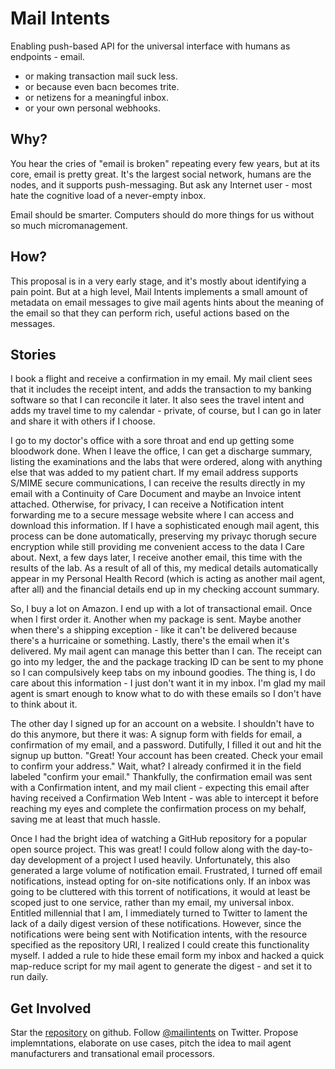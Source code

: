 # Mail Intents
Enabling push-based API for the universal interface with humans as endpoints - email.

* or making transaction mail suck less.
* or because even bacn becomes trite.
* or netizens for a meaningful inbox.
* or your own personal webhooks.

## Why?

You hear the cries of "email is broken" repeating every few years, but at its core, email is pretty great. It's the largest social network, humans are the nodes, and it supports push-messaging. But ask any Internet user - most hate the cognitive load of a never-empty inbox.

Email should be smarter. Computers should do more things for us without so much micromanagement.

## How?
This proposal is in a very early stage, and it's mostly about identifying a pain point. But at a high level, Mail Intents implements a small amount of metadata on email messages to give mail agents hints about the meaning of the email so that they can perform rich, useful actions based on the messages.

## Stories

I book a flight and receive a confirmation in my email. My mail client sees that it includes the receipt intent, and adds the transaction to my banking software so that I can reconcile it later. It also sees the travel intent and adds my travel time to my calendar - private, of course, but I can go in later and share it with others if I choose.

I go to my doctor's office with a sore throat and end up getting some bloodwork done. When I leave the office, I can get a discharge summary, listing the examinations and the labs that were ordered, along with anything else that was added to my patient chart. If my email address supports S/MIME secure communications, I can receive the results directly in my email with a Continuity of Care Document and maybe an Invoice intent attached. Otherwise, for privacy, I can receive a Notification intent forwarding me to a secure message website where I can access and download this information. If I have a sophisticated enough mail agent, this process can be done automatically, preserving my privayc thorugh secure encryption while still providing me convenient access to the data I Care about. Next, a few days later, I receive another email, this time with the results of the lab. As a result of all of this, my medical details automatically appear in my Personal Health Record (which is acting as another mail agent, after all) and the financial details end up in my checking account summary.

So, I buy a lot on Amazon. I end up with a lot of transactional email. Once when I first order it. Another when my package is sent. Maybe another when there's a shipping exception - like it can't be delivered because there's a hurricaine or something. Lastly, there's the email when it's delivered. My mail agent can manage this better than I can. The receipt can go into my ledger, the and the package tracking ID can be sent to my phone so I can compulsively keep tabs on my inbound goodies. The thing is, I do care about this information - I just don't want it in my inbox. I'm glad my mail agent is smart enough to know what to do with these emails so I don't have to think about it.

The other day I signed up for an account on a website. I shouldn't have to do this anymore, but there it was: A signup form with fields for email, a confirmation of my email, and a password. Dutifully, I filled it out and hit the signup up button. "Great! Your account has been created. Check your email to confirm your address." Wait, what? I already confirmed it in the field labeled "confirm your email." Thankfully, the confirmation email was sent with a Confirmation intent, and my mail client - expecting this email after having received a Confirmation Web Intent - was able to intercept it before reaching my eyes and complete the confirmation process on my behalf, saving me at least that much hassle.

Once I had the bright idea of watching a GitHub repository for a popular open source project. This was great! I could follow along with the day-to-day development of a project I used heavily. Unfortunately, this also generated a large volume of notification email. Frustrated, I turned off email notifications, instead opting for on-site notifications only. If an inbox was going to be cluttered with this torrent of notifications, it would at least be scoped just to one service, rather than my email, my universal inbox. Entitled millennial that I am, I immediately turned to Twitter to lament the lack of a daily digest version of these notifications. However, since the notifications were being sent with Notification intents, with the resource specified as the repository URI, I realized I could create this functionality myself. I added a rule to hide these email form my inbox and hacked a quick map-reduce script for my mail agent to generate the digest - and set it to run daily.

## Get Involved

Star the [repository](https://github.com/Mailintents/mailintents.github.com) on github. Follow [@mailintents](https://twitter.com/mailintents) on Twitter. Propose implemntations, elaborate on use cases, pitch the idea to mail agent manufacturers and transational email processors.